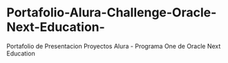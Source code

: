 # Portafolio-Alura-Challenge-Oracle-Next-Education-
Portafolio de Presentacion Proyectos Alura - Programa One de Oracle Next Education
